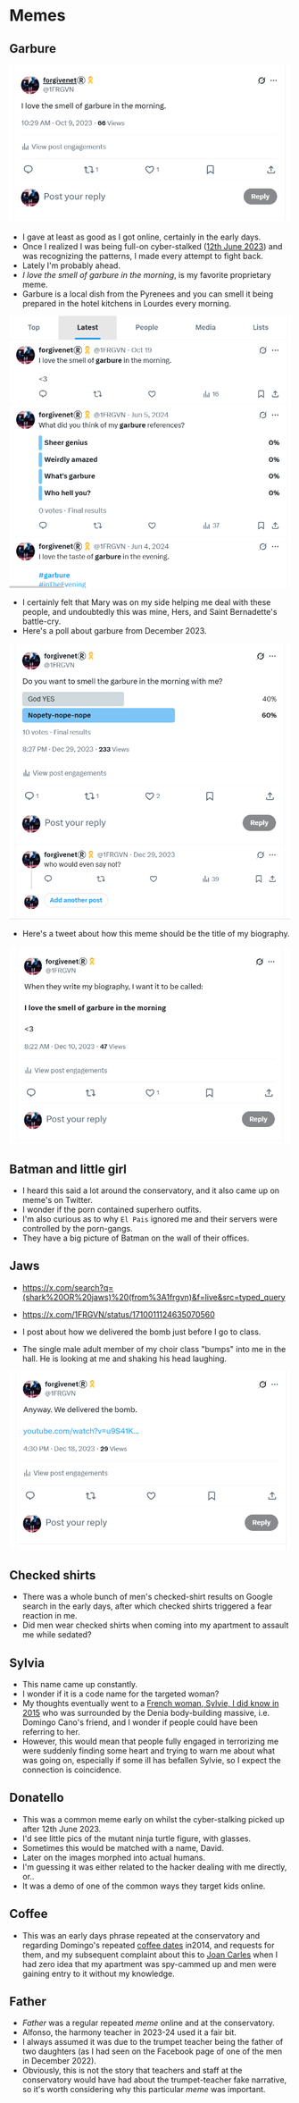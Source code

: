 # Memes

<div id="google_translate_element"></div>
<script type="text/javascript" src="//translate.google.com/translate_a/element.js?cb=googleTranslateElementInit"></script>
<script type="text/javascript">
function googleTranslateElementInit() {
  new google.translate.TranslateElement({pageLanguage: 'en'}, 'google_translate_element');
}
</script>

## Garbure

[![I love the smell of garbure in the morning](../content/images/garbure-in-the-morning.png)](https://x.com/1FRGVN/status/1711312917998538845)

- I gave at least as good as I got online, certainly in the early days.
- Once I realized I was being full-on cyber-stalked ([12th June 2023](../timeline/2023/june.md#monday-12th-june-2023)) and was recognizing the patterns, I made every attempt to fight back. 
- Lately I'm probably ahead.
- *I love the smell of garbure in the morning*, is my favorite proprietary meme.
- Garbure is a local dish from the Pyrenees and you can smell it being prepared in the hotel kitchens in Lourdes every morning. 

[![Garbure meme](../content/images/garbure-meme.png)](https://x.com/search?q=(from%3A1frgvn)%20garbure&src=typed_query&f=live)

- I certainly felt that Mary was on my side helping me deal with these people, and undoubtedly this was mine, Hers, and Saint Bernadette's battle-cry.
- Here's a poll about garbure from December 2023.

[![A garbure poll from December 2023](../content/tweets/memes/garbure-in-the-morning.png)](https://x.com/1FRGVN/status/1740831827743670449)

- Here's a tweet about how this meme should be the title of my biography.

[![Biography title](../content/tweets/memes/garbure-again.png)](https://x.com/1FRGVN/status/1733764096124706962)

## Batman and little girl

- I heard this said a lot around the conservatory, and it also came up on meme's on Twitter.
- I wonder if the porn contained superhero outfits.
- I'm also curious as to why `El Pais` ignored me and their servers were controlled by the porn-gangs.
- They have a big picture of Batman on the wall of their offices.

## Jaws

- https://x.com/search?q=(shark%20OR%20jaws)%20(from%3A1frgvn)&f=live&src=typed_query
- https://x.com/1FRGVN/status/1710011124635070560

- I post about how we delivered the bomb just before I go to class. 
- The single male adult member of my choir class "bumps" into me in the hall. He is looking at me and shaking his head laughing.

[![Delivering the bomb](../content/tweets/memes/we-delivered-the-bomb.png)](https://x.com/1FRGVN/status/1736786105909784644)

## Checked shirts

- There was a whole bunch of men's checked-shirt results on Google search in the early days, after which checked shirts triggered a fear reaction in me.
- Did men wear checked shirts when coming into my apartment to assault me while sedated?

## Sylvia

- This name came up constantly.
- I wonder if it is a code name for the targeted woman?
- My thoughts eventually went to a [French woman, Sylvie, I did know in 2015](../timeline/early-years/2015.md#greek-man-with-a-twitch-and-sylvie) who was surrounded by the Denia body-building massive, i.e. Domingo Cano's friend, and I wonder if people could have been referring to her.
- However, this would mean that people fully engaged in terrorizing me were suddenly finding some heart and trying to warn me about what was going on, especially if some ill has befallen Sylvie, so I expect the connection is coincidence.

## Donatello

- This was a common meme early on whilst the cyber-stalking picked up after 12th June 2023.
- I'd see little pics of the mutant ninja turtle figure, with glasses.
- Sometimes this would be matched with a name, David.
- Later on the images morphed into actual humans.
- I'm guessing it was either related to the hacker dealing with me directly, or..
- It was a demo of one of the common ways they target kids online.

## Coffee

- This was an early days phrase repeated at the conservatory and regarding Domingo's repeated [coffee dates](../timeline/early-years/2014.md#first-piano-class-at-the-end-end-of-september) in2014, and requests for them, and my subsequent complaint about this to [Joan Carles](../timeline/early-years/2015.md#joan-carles) when I had zero idea that my apartment was spy-cammed up and men were gaining entry to it without my knowledge.

## Father

- *Father* was a regular repeated *meme* online and at the conservatory.
- Alfonso, the harmony teacher in 2023-24 used it a fair bit.
- I always assumed it was due to the trumpet teacher being the father of two daughters (as I had seen on the Facebook page of one of the men in December 2022).
- Obviously, this is not the story that teachers and staff at the conservatory would have had about the trumpet-teacher fake narrative, so it's worth considering why this particular *meme* was important.
